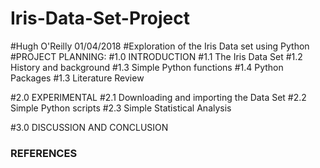 # Iris-Data-Set-Project

#Hugh O'Reilly 01/04/2018
#Exploration of the Iris Data set using Python
#PROJECT PLANNING:
  #1.0 INTRODUCTION
    #1.1 The Iris Data Set
    #1.2 History and background
    #1.3 Simple Python functions
    #1.4 Python Packages
    #1.3 Literature Review
    
  #2.0 EXPERIMENTAL
    #2.1 Downloading and importing the Data Set
    #2.2 Simple Python scripts
    #2.3 Simple Statistical Analysis

  #3.0  DISCUSSION AND CONCLUSION

  ###     REFERENCES
